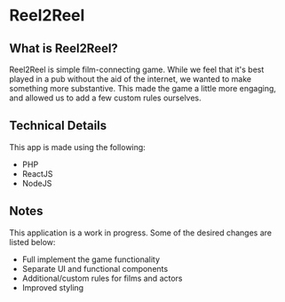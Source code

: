 # Reel2Reel

## What is Reel2Reel?
Reel2Reel is simple film-connecting game.
While we feel that it's best played in a pub without the aid of the internet, we wanted to make something more substantive.
This made the game a little more engaging, and allowed us to add a few custom rules ourselves.

## Technical Details
This app is made using the following:
* PHP
* ReactJS
* NodeJS

## Notes
This application is a work in progress.
Some of the desired changes are listed below:
* Full implement the game functionality
* Separate UI and functional components
* Additional/custom rules for films and actors
* Improved styling
